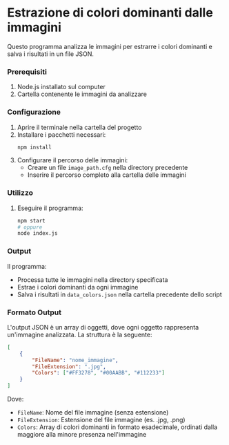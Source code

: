 # Estrazione di colori dominanti dalle immagini

Questo programma analizza le immagini per estrarre i colori dominanti e salva i risultati in un file JSON.

### Prerequisiti

1. Node.js installato sul computer
2. Cartella contenente le immagini da analizzare

### Configurazione

1. Aprire il terminale nella cartella del progetto
2. Installare i pacchetti necessari:
   ```bash
   npm install
   ```
3. Configurare il percorso delle immagini:
   - Creare un file `image_path.cfg` nella directory precedente
   - Inserire il percorso completo alla cartella delle immagini

### Utilizzo

1. Eseguire il programma:
   ```bash
   npm start
   # oppure
   node index.js
   ```

### Output

Il programma:
- Processa tutte le immagini nella directory specificata
- Estrae i colori dominanti da ogni immagine
- Salva i risultati in `data_colors.json` nella cartella precedente dello script

### Formato Output

L'output JSON è un array di oggetti, dove ogni oggetto rappresenta un'immagine analizzata. La struttura è la seguente:

```json
[
	{
		"FileName": "nome_immagine",
		"FileExtension": ".jpg",
		"Colors": ["#FF3278", "#00AABB", "#112233"]
	}
]
```

Dove:
- `FileName`: Nome del file immagine (senza estensione)
- `FileExtension`: Estensione del file immagine (es. .jpg, .png)
- `Colors`: Array di colori dominanti in formato esadecimale, ordinati dalla maggiore alla minore presenza nell'immagine

